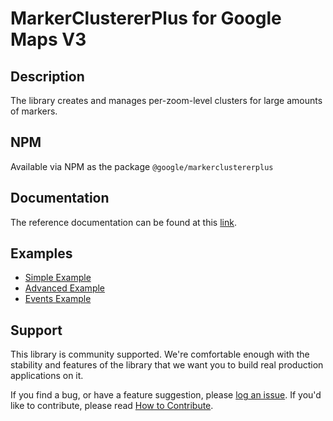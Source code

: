 MarkerClustererPlus for Google Maps V3
======================================

## Description

The library creates and manages per-zoom-level clusters for large amounts of markers.

## NPM

Available via NPM as the package `@google/markerclustererplus`

## Documentation

The reference documentation can be found at this [link](https://googlemaps.github.io/v3-utility-library/modules/_google_markerclustererplus.html). 

## Examples

- [Simple Example](https://googlemaps.github.io/v3-utility-library/packages/markerclustererplus/examples/simple_example.html)
- [Advanced Example](https://googlemaps.github.io/v3-utility-library/packages/markerclustererplus/examples/advanced_example.html)
- [Events Example](https://googlemaps.github.io/v3-utility-library/packages/markerclustererplus/examples/events_example.html)


## Support

This library is community supported. We're comfortable enough with the stability and features of
the library that we want you to build real production applications on it.

If you find a bug, or have a feature suggestion, please [log an issue][issues]. If you'd like to
contribute, please read [How to Contribute][contrib].

[issues]: https://github.com/googlemaps/v3-utility-library/issues
[contrib]: https://github.com/googlemaps/v3-utility-library/blob/master/packages/markerclustererplus/CONTRIB.md
